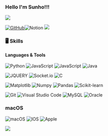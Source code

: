 ### Hello I'm Sunho!!!

<img src="https://capsule-render.vercel.app/api?type=waving&color=auto&height=200&section=header&text=Sunho Github!&fontSize=90" />

<a href = "https://github.com/sunho0506"><img alt="GitHub" src ="https://img.shields.io/badge/GitHub-181717.svg?&style=flat-square&logo=GitHub&logoColor=white"/></a><img alt="Notion" src ="https://img.shields.io/badge/Notion-white.svg?&style=flat-square&logo=Notion&logoColor=black"/></a> <a href="mailto:dbstjsghsla@naver.com"><img src="https://img.shields.io/badge/dbstjsghsla@naver.com-orange?style=flat-square&logo=Gmail&logoColor=white&link=mailto:dbstjsghsla@naver.com"/> </a>

### 🖥️ Skills

#### Languages & Tools

<img alt="Python" src ="https://img.shields.io/badge/Python-3776AB.svg?&style=flat-square&logo=Python&logoColor=white"/> <img alt="JavaScript" src ="https://img.shields.io/badge/JavaScriipt-F7DF1E.svg?&style=flat-square&logo=JavaScript&logoColor=black"/> <img alt="JavaScript" src ="https://img.shields.io/badge/nodejs-339933.svg?&style=flat-square&logo=Node.js&logoColor=white"/> <img  alt="Java" src ="https://img.shields.io/badge/Java-607078.svg?&style=flat-square&logo=Java&logoColor=white"/>

<img alt="JQUERY" src="https://img.shields.io/badge/jquery-%230769AD.svg?style=for-the-badge&logo=jquery&logoColor=white"/> <img alt="Socket.io" src="https://img.shields.io/badge/Socket.io-black?style=for-the-badge&logo=socket.io&badgeColor=010101"/> <img alt="C" src="https://img.shields.io/badge/c-%2300599C.svg?style=for-the-badge&logo=c&logoColor=white"/>

<img alt="Matplotlib" src="https://img.shields.io/badge/Matplotlib-%23ffffff.svg?style=for-the-badge&logo=Matplotlib&logoColor=black"/> <img alt="Numpy" src="https://img.shields.io/badge/numpy-%23013243.svg?style=for-the-badge&logo=numpy&logoColor=white"/> <img alt="Pandas" src="https://img.shields.io/badge/pandas-%23150458.svg?style=for-the-badge&logo=pandas&logoColor=white"/> <img alt="Scikit-learn" src="https://img.shields.io/badge/scikit--learn-%23F7931E.svg?style=for-the-badge&logo=scikit-learn&logoColor=white"/>

<img  alt="Git" src ="https://img.shields.io/badge/Git-F05032.svg?&style=flat-square&logo=Git&logoColor=white"/> <img  alt="Visual Studio Code" src ="https://img.shields.io/badge/VScode-007ACC.svg?&style=flat-square&logo=Visual Studio Code&logoColor=white"/> <img  alt="MySQL" src ="https://img.shields.io/badge/Mysql-4479A1.svg?&style=flat-square&logo=MySQL&logoColor=white"/> <img  alt="Oracle" src ="https://img.shields.io/badge/Oracle-F80000.svg?&style=flat-square&logo=Oracle&logoColor=white"/>

### macOS

<img alt="macOS" src="https://img.shields.io/badge/mac%20os-000000?style=for-the-badge&logo=macos&logoColor=F0F0F0"/> <img alt="IOS" src="https://img.shields.io/badge/iOS-000000?style=for-the-badge&logo=ios&logoColor=white"/> <img alt="Apple" src="https://img.shields.io/badge/Apple-%23000000.svg?style=for-the-badge&logo=apple&logoColor=white"/>

<!-- <img src="https://github-readme-stats.vercel.app/api/top-langs/?username=sunho0506&layout=compact"><br><br> -->
<img src="https://github-readme-stats.vercel.app/api?username=sunho0506&show_icons=true">
